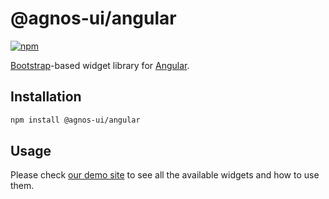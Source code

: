# @agnos-ui/angular

[![npm](https://img.shields.io/npm/v/@agnos-ui/angular)](https://www.npmjs.com/package/@agnos-ui/angular)

[Bootstrap](https://getbootstrap.com/)-based widget library for [Angular](https://angular.io/).

## Installation

```sh
npm install @agnos-ui/angular
```

## Usage

Please check [our demo site](https://www.agnosui.dev/latest/) to see all the available widgets and how to use them.
